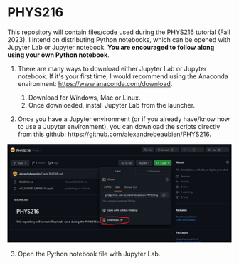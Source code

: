 # PHYS216

This repository will contain files/code used during the PHYS216 tutorial (Fall 2023). I intend on distributing Python notebooks, which can be opened with Jupyter Lab or Jupyter notebook. **You are encouraged to follow along using your own Python notebook**.

1. There are many ways to download either Jupyter Lab or Jupyter notebook. If it's your first time, I would recommend using the Anaconda environment: https://www.anaconda.com/download.
    1. Download for Windows, Mac or Linux.
    2. Once downloaded, install Jupyter Lab from the launcher.

2. Once you have a Jupyter environment (or if you already have/know how to use a Jupyter environment), you can download the scripts directly from this github: https://github.com/alexandrebeaubien/PHYS216.

![Download from GitHub](images/where_download_code.png)

3. Open the Python notebook file with Jupyter Lab.